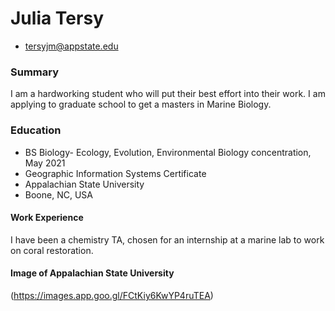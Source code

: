# Julia Tersy
- tersyjm@appstate.edu

### Summary
I am a hardworking student who will put their best effort into their work. I am applying to graduate school to get a masters in Marine Biology.

### Education
- BS Biology- Ecology, Evolution, Environmental Biology concentration, May 2021
- Geographic Information Systems Certificate
- Appalachian State University
- Boone, NC, USA

#### Work Experience
I have been a chemistry TA, chosen for an internship at a marine lab to work on coral restoration.

#### Image of Appalachian State University
(https://images.app.goo.gl/FCtKiy6KwYP4ruTEA)
